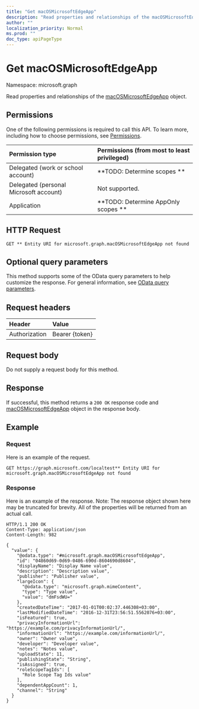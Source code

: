 ```yaml
---
title: "Get macOSMicrosoftEdgeApp"
description: "Read properties and relationships of the macOSMicrosoftEdgeApp object."
author: ""
localization_priority: Normal
ms.prod: ""
doc_type: apiPageType
---
```


# Get macOSMicrosoftEdgeApp

Namespace: microsoft.graph

Read properties and relationships of the [macOSMicrosoftEdgeApp](../resources/macosmicrosoftedgeapp.md) object.

## Permissions
One of the following permissions is required to call this API. To learn more, including how to choose permissions, see [Permissions](/concepts/permissions-reference.md).

|Permission type|Permissions (from most to least privileged)|
|:---|:---|
|Delegated (work or school account)|**TODO: Determine scopes **|
|Delegated (personal Microsoft account)|Not supported.|
|Application|**TODO: Determine AppOnly scopes **|

## HTTP Request
<!-- {
  "blockType": "ignored"
}
-->
``` http
GET ** Entity URI for microsoft.graph.macOSMicrosoftEdgeApp not found
```

## Optional query parameters
This method supports some of the OData query parameters to help customize the response. For general information, see [OData query parameters](/graph/query-parameters).

## Request headers
|Header|Value|
|:---|:---|
|Authorization|Bearer {token}|

## Request body
Do not supply a request body for this method.

## Response
If successful, this method returns a `200 OK` response code and [macOSMicrosoftEdgeApp](../resources/macosmicrosoftedgeapp.md) object in the response body.

## Example

### Request
Here is an example of the request.
<!-- {
  "blockType": "request",
  "name": "get_macosmicrosoftedgeapp"
}
-->
``` http
GET https://graph.microsoft.com/localtest** Entity URI for microsoft.graph.macOSMicrosoftEdgeApp not found
```

### Response
Here is an example of the response. Note: The response object shown here may be truncated for brevity. All of the properties will be returned from an actual call.
<!-- {
  "blockType": "response",
  "truncated": true,
  "@odata.type": "microsoft.graph.macOSMicrosoftEdgeApp"
}
-->
``` http
HTTP/1.1 200 OK
Content-Type: application/json
Content-Length: 982

{
  "value": {
    "@odata.type": "#microsoft.graph.macOSMicrosoftEdgeApp",
    "id": "04860d69-0d69-0486-690d-8604690d8604",
    "displayName": "Display Name value",
    "description": "Description value",
    "publisher": "Publisher value",
    "largeIcon": {
      "@odata.type": "microsoft.graph.mimeContent",
      "type": "Type value",
      "value": "dmFsdWU="
    },
    "createdDateTime": "2017-01-01T00:02:37.446308+03:00",
    "lastModifiedDateTime": "2016-12-31T23:56:51.5562076+03:00",
    "isFeatured": true,
    "privacyInformationUrl": "https://example.com/privacyInformationUrl/",
    "informationUrl": "https://example.com/informationUrl/",
    "owner": "Owner value",
    "developer": "Developer value",
    "notes": "Notes value",
    "uploadState": 11,
    "publishingState": "String",
    "isAssigned": true,
    "roleScopeTagIds": [
      "Role Scope Tag Ids value"
    ],
    "dependentAppCount": 1,
    "channel": "String"
  }
}
```

